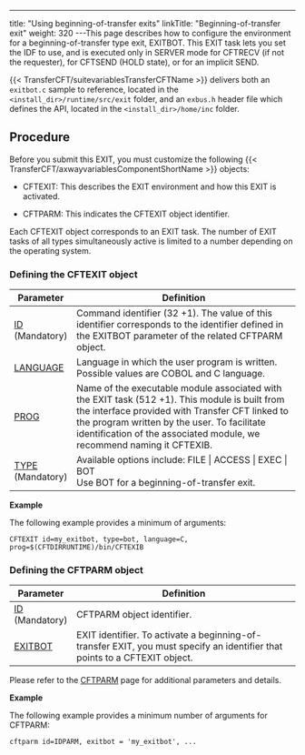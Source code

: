 ---
title: "Using beginning-of-transfer exits"
linkTitle: "Beginning-of-transfer exit"
weight: 320
---This page describes how to configure the environment for a beginning-of-transfer
type exit, EXITBOT. This EXIT task lets you set the IDF to use, and is executed only in SERVER mode for CFTRECV (if not the requester), for CFTSEND (HOLD state), or for an implicit SEND.

{{< TransferCFT/suitevariablesTransferCFTName  >}} delivers both an `exitbot.c` sample to reference, located in the `<install_dir>/runtime/src/exit` folder, and an `exbus.h` header file which defines the API, located in the `<install_dir>/home/inc` folder.

<span id="Transfer_state"></span><span id="Title"></span><span id="Configuring_the_environment__End_of_transfer_exit"></span>

## Procedure

Before you submit this EXIT, you must customize the following
{{< TransferCFT/axwayvariablesComponentShortName  >}} objects:

* CFTEXIT: This describes the EXIT environment and how this
    EXIT is activated.

<!-- -->

* CFTPARM: This indicates the CFTEXIT object identifier.

Each CFTEXIT object corresponds to an EXIT task. The number of EXIT
tasks of all types simultaneously active is limited to a number depending
on the operating system.

<span id="Defining_the_CFTEXIT_object"></span>

### Defining the CFTEXIT object


| Parameter | Definition |
| --- | --- |
| [ID](../../../c_intro_userinterfaces/command_summary/parameter_intro/id) <br/> (Mandatory) | Command identifier (32 +1). The value of this identifier corresponds to the identifier defined in the EXITBOT parameter of the related CFTPARM object. |
| [LANGUAGE](../../../c_intro_userinterfaces/command_summary/parameter_intro/language) | Language in which the user program is written. Possible values are COBOL and C language. |
| [PROG](../../../c_intro_userinterfaces/command_summary/parameter_intro/prog)  | Name of the executable module associated with the EXIT task (512 +1). This module is built from the interface provided with Transfer CFT linked to the program written by the user. To facilitate identification of the associated module, we recommend naming it CFTEXIB. |
| [TYPE](../../../c_intro_userinterfaces/command_summary/parameter_intro/type) <br/> (Mandatory) | Available options include: FILE &#124; ACCESS &#124; EXEC &#124; BOT<br/> Use BOT for a beginning-of-transfer exit. |


****Example****

The following example provides a minimum of arguments:

```
CFTEXIT id=my_exitbot, type=bot, language=C, prog=$(CFTDIRRUNTIME)/bin/CFTEXIB
```
<span id="Defining_the_CFTPARM_object"></span>

### Defining the CFTPARM object


| Parameter | Definition |
| --- | --- |
| [ID](../../../c_intro_userinterfaces/command_summary/parameter_intro/id)<br/> (Mandatory) | CFTPARM object identifier. |
| [EXITBOT ]() | EXIT identifier. To activate a beginning-of-transfer EXIT, you must specify an identifier that points to a CFTEXIT object. |


Please refer to the [CFTPARM](../../../c_intro_userinterfaces/web_copilot_ui/conf_intro/cftparm) page for additional parameters and details.

****Example****

The following example provides a minimum number of arguments for CFTPARM:

```
cftparm id=IDPARM, exitbot = 'my_exitbot', ...
```
